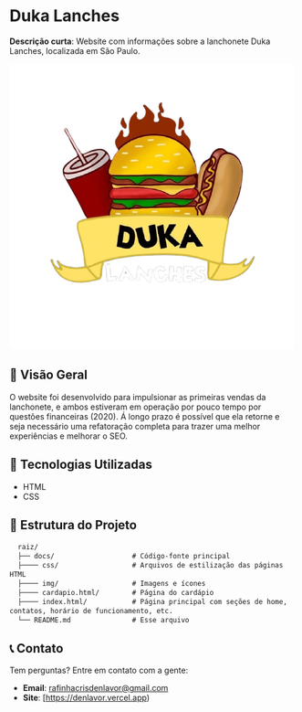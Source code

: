 # **Duka Lanches**  
**Descrição curta**:  Website com informações sobre a lanchonete Duka Lanches, localizada em São Paulo.

![Capa mostrando imagens polaroides com o logo do PolarizeMe](docs/img/logo.png)

## 🚀 **Visão Geral**
O website foi desenvolvido para impulsionar as primeiras vendas da lanchonete, e ambos estiveram em operação por pouco tempo por questões financeiras (2020). Á longo prazo é possível que ela retorne e seja necessário uma refatoração completa para trazer uma melhor experiências e melhorar o SEO.

## 🔧 **Tecnologias Utilizadas**
- HTML
- CSS

## 📂 **Estrutura do Projeto**
```
  raiz/
  ├── docs/                   # Código-fonte principal
  ├──── css/                  # Arquivos de estilização das páginas HTML
  ├──── img/                  # Imagens e ícones
  ├──── cardapio.html/        # Página do cardápio
  ├──── index.html/           # Página principal com seções de home, contatos, horário de funcionamento, etc.         
  └── README.md               # Esse arquivo
```

## 📞 **Contato**
Tem perguntas? Entre em contato com a gente:
- **Email**: rafinhacrisdenlavor@gmail.com
- **Site**: [https://denlavor.vercel.app)
